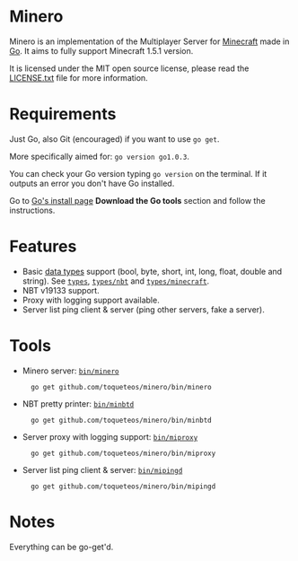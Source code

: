 Minero
======

Minero is an implementation of the Multiplayer Server for [Minecraft](http://minecraft.net) made in [Go](http://golang.org). It aims to fully support Minecraft 1.5.1 version.

It is licensed under the MIT open source license, please read the [LICENSE.txt](https://github.com/toqueteos/minero/blob/master/LICENSE.txt) file for more information.

Requirements
============

Just Go, also Git (encouraged) if you want to use `go get`.

More specifically aimed for: `go version go1.0.3`.

You can check your Go version typing `go version` on the terminal. If it outputs an error you don't have Go installed.

Go to [Go's install page](http://golang.org/doc/install) **Download the Go tools** section and follow the instructions.

Features
========

- Basic [data types](http://wiki.vg/Data_Types) support (bool, byte, short, int, long, float, double and string). See [`types`](https://github.com/toqueteos/minero/blob/master/types), [`types/nbt`](https://github.com/toqueteos/minero/blob/master/types/nbt) and [`types/minecraft`](https://github.com/toqueteos/minero/blob/master/types/minecraft).
- NBT v19133 support.
- Proxy with logging support available.
- Server list ping client & server (ping other servers, fake a server).

Tools
=====
- Minero server: [`bin/minero`](https://github.com/toqueteos/minero/blob/master/bin/minero)

        go get github.com/toqueteos/minero/bin/minero

- NBT pretty printer: [`bin/minbtd`](https://github.com/toqueteos/minero/blob/master/bin/minbtd)

        go get github.com/toqueteos/minero/bin/minbtd

- Server proxy with logging support: [`bin/miproxy`](https://github.com/toqueteos/minero/blob/master/bin/miproxy)

        go get github.com/toqueteos/minero/bin/miproxy

- Server list ping client & server: [`bin/mipingd`](https://github.com/toqueteos/minero/blob/master/bin/mipingd)

        go get github.com/toqueteos/minero/bin/mipingd

Notes
=====

Everything can be go-get'd.

